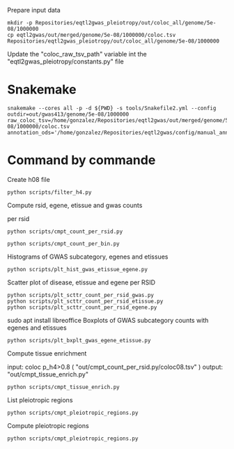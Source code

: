 Prepare input data

~~~
mkdir -p Repositories/eqtl2gwas_pleiotropy/out/coloc_all/genome/5e-08/1000000
cp eqtl2gwas/out/merged/genome/5e-08/1000000/coloc.tsv Repositories/eqtl2gwas_pleiotropy/out/coloc_all/genome/5e-08/1000000
~~~

Update the "coloc_raw_tsv_path" variable int the "eqtl2gwas_pleiotropy/constants.py" file

# Snakemake

~~~
snakemake --cores all -p -d ${PWD} -s tools/Snakefile2.yml --config outdir=out/gwas413/genome/5e-08/1000000 raw_coloc_tsv=/home/gonzalez/Repositories/eqtl2gwas/out/merged/genome/5e-08/1000000/coloc.tsv annotation_ods='/home/gonzalez/Repositories/eqtl2gwas/config/manual_annotation.ods'
~~~

# Command by commande 

Create h08 file

~~~
python scripts/filter_h4.py
~~~

Compute rsid, egene, etissue and gwas counts

per rsid

~~~
python scripts/cmpt_count_per_rsid.py  
~~~

~~~
python scripts/cmpt_count_per_bin.py
~~~

Histograms of GWAS subcategory, egenes and etissues

~~~
python scripts/plt_hist_gwas_etissue_egene.py
~~~

Scatter plot of disease, etissue and egene per RSID

~~~
python scripts/plt_scttr_count_per_rsid_gwas.py
python scripts/plt_scttr_count_per_rsid_etissue.py
python scripts/plt_scttr_count_per_rsid_egene.py
~~~
sudo apt install libreoffice
Boxplots of GWAS subcategory counts with egenes and etissues

~~~
python scripts/plt_bxplt_gwas_egene_etissue.py
~~~

Compute tissue enrichment

input: coloc p_h4>0.8 ( "out/cmpt_count_per_rsid.py/coloc08.tsv" ) 
output: "out/cmpt_tissue_enrich.py"

~~~
python scripts/cmpt_tissue_enrich.py
~~~

List pleiotropic regions

~~~
python scripts/cmpt_pleiotropic_regions.py
~~~

Compute pleiotropic regions

~~~
python scripts/cmpt_pleiotropic_regions.py 
~~~
